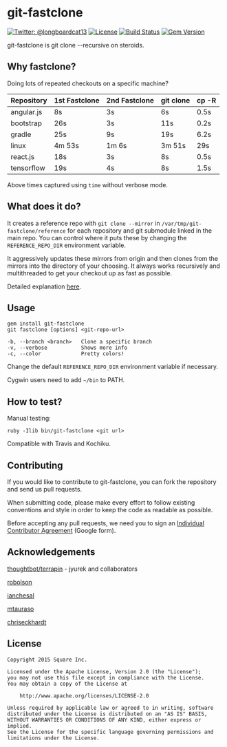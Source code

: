 git-fastclone
=============

[![Twitter: @longboardcat13](https://img.shields.io/badge/contact-@longboardcat13-blue.svg?style=flat)](https://twitter.com/longboardcat13)
[![License](https://img.shields.io/badge/license-Apache-green.svg?style=flat)](https://github.com/square/git-fastclone/blob/master/LICENSE)
[![Build Status](https://travis-ci.org/square/git-fastclone.svg?branch=master)](https://travis-ci.org/square/git-fastclone)
[![Gem Version](https://badge.fury.io/rb/git-fastclone.svg)](http://badge.fury.io/rb/git-fastclone)

git-fastclone is git clone --recursive on steroids.


Why fastclone?
--------------
Doing lots of repeated checkouts on a specific machine?

| Repository | 1st Fastclone | 2nd Fastclone | git clone | cp -R |
| -----------|---------------|---------------|-----------|-------|
| angular.js |    8s         |     3s        | 6s        | 0.5s  |
| bootstrap  |    26s        |     3s        | 11s       | 0.2s  |
| gradle     |    25s        |     9s        | 19s       | 6.2s  |
| linux      |    4m 53s     |     1m 6s     | 3m 51s    | 29s   |
| react.js   |    18s        |     3s        | 8s        | 0.5s  |
| tensorflow |    19s        |     4s        | 8s        | 1.5s  |

Above times captured using `time` without verbose mode.


What does it do?
----------------
It creates a reference repo with `git clone --mirror` in `/var/tmp/git-fastclone/reference` for each
repository and git submodule linked in the main repo. You can control where it puts these by
changing the `REFERENCE_REPO_DIR` environment variable.

It aggressively updates these mirrors from origin and then clones from the mirrors into the
directory of your choosing. It always works recursively and multithreaded to get your checkout up as
fast as possible.

Detailed explanation [here][1].


Usage
-----
    gem install git-fastclone
    git fastclone [options] <git-repo-url>

    -b, --branch <branch>   Clone a specific branch
    -v, --verbose           Shows more info
    -c, --color             Pretty colors!

Change the default `REFERENCE_REPO_DIR` environment variable if necessary.

Cygwin users need to add `~/bin` to PATH.


How to test?
------------
Manual testing:

    ruby -Ilib bin/git-fastclone <git url>

Compatible with Travis and Kochiku.


Contributing
------------
If you would like to contribute to git-fastclone, you can fork the repository and send us pull
requests.

When submitting code, please make every effort to follow existing conventions and style in order to
keep the code as readable as possible.

Before accepting any pull requests, we need you to sign an [Individual Contributor Agreement][2]
(Google form).


Acknowledgements
----------------
[thoughtbot/terrapin][3] - jyurek and collaborators

[robolson][4]

[ianchesal][5]

[mtauraso][6]

[chriseckhardt][7]


License
-------
    Copyright 2015 Square Inc.

    Licensed under the Apache License, Version 2.0 (the "License");
    you may not use this file except in compliance with the License.
    You may obtain a copy of the License at

        http://www.apache.org/licenses/LICENSE-2.0

    Unless required by applicable law or agreed to in writing, software
    distributed under the License is distributed on an "AS IS" BASIS,
    WITHOUT WARRANTIES OR CONDITIONS OF ANY KIND, either express or implied.
    See the License for the specific language governing permissions and
    limitations under the License.

[1]: https://corner.squareup.com/2015/11/fastclone.html
[2]: https://docs.google.com/a/squareup.com/forms/d/13WR8m5uZ2nAkJH41k7GdVBXAAbzDk00vxtEYjd6Imzg/viewform?formkey=dDViT2xzUHAwRkI3X3k5Z0lQM091OGc6MQ&ndplr=1
[3]: https://github.com/thoughtbot/terrapin
[4]: https://github.com/robolson
[5]: https://github.com/ianchesal
[6]: https://github.com/mtauraso
[7]: https://github.com/chriseckhardt
